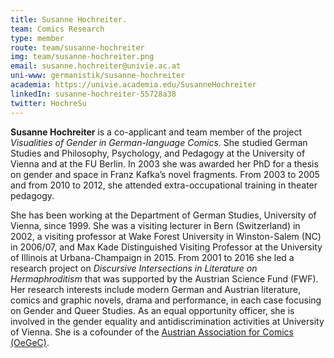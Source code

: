 ```yaml
---
title: Susanne Hochreiter.
team: Comics Research
type: member
route: team/susanne-hochreiter
img: team/susanne-hochreiter.png
email: susanne.hochreiter@univie.ac.at
uni-www: germanistik/susanne-hochreiter
academia: https://univie.academia.edu/SusanneHochreiter
linkedIn: susanne-hochreiter-55728a38
twitter: HochreSu
---
```


**Susanne Hochreiter** is a co-applicant and team member of the project _Visualities of Gender in German-language Comics_. She studied German Studies and Philosophy, Psychology, and Pedagogy at the University of Vienna and at the FU Berlin. In 2003 she was awarded her PhD for a thesis on gender and space in Franz Kafka’s novel fragments. From 2003 to 2005 and from 2010 to 2012, she attended extra-occupational training in theater pedagogy.

<!-- more -->

She has been working at the Department of German Studies, University of Vienna, since 1999. She was a visiting lecturer in Bern (Switzerland) in 2002, a visiting professor at Wake Forest University in Winston-Salem (NC) in 2006/07, and Max Kade Distinguished Visiting Professor at the University of Illinois at Urbana-Champaign in 2015. From 2001 to 2016 she led a research project on _Discursive Intersections in Literature on Hermaphroditism_ that was supported by the Austrian Science Fund (FWF). Her research interests include modern German and Austrian literature, comics and graphic novels, drama and performance, in each case focusing on Gender and Queer Studies. As an equal opportunity officer, she is involved in the gender equality and antidiscrimination activities at University of Vienna. She is a cofounder of the [Austrian Association for Comics (OeGeC)](https://oegec.com/).
